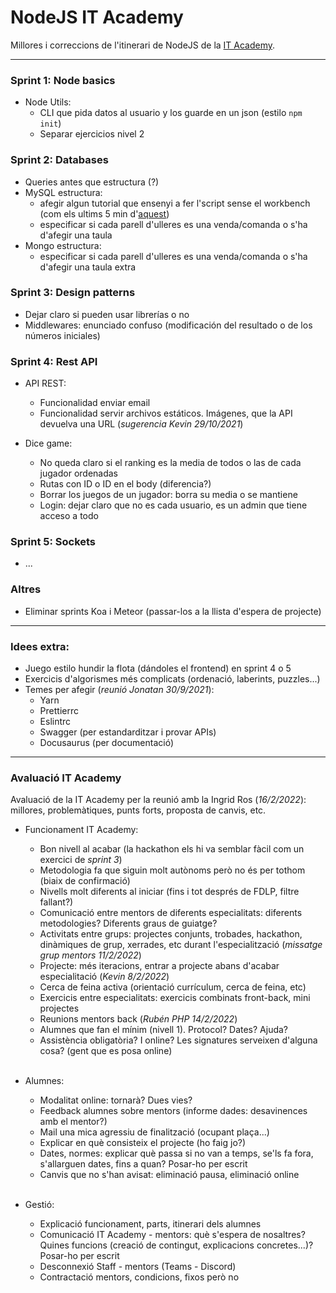# NodeJS IT Academy

Millores i correccions de l'itinerari de NodeJS de la [IT Academy](https://www.barcelonactiva.cat/es/itacademy).

___________________________

### Sprint 1: Node basics

- Node Utils:
    - CLI que pida datos al usuario y los guarde en un json (estilo `npm init`)
    - Separar ejercicios nivel 2

### Sprint 2: Databases

- Queries antes que estructura (?)
- MySQL estructura:
    - afegir algun tutorial que ensenyi a fer l'script sense el workbench (com els ultims 5 min d'[aquest](https://www.youtube.com/watch?v=YkrtjGD9IHU))
    - especificar si cada parell d'ulleres es una venda/comanda o s'ha d'afegir una taula
- Mongo estructura:
    - especificar si cada parell d'ulleres es una venda/comanda o s'ha d'afegir una taula extra

### Sprint 3: Design patterns

- Dejar claro si pueden usar librerías o no
- Middlewares: enunciado confuso (modificación del resultado o de los números iniciales)

### Sprint 4: Rest API

- API REST: 
    - Funcionalidad enviar email
    - Funcionalidad servir archivos estáticos. Imágenes, que la API devuelva una URL (_sugerencia Kevin 29/10/2021_)

- Dice game: 
    - No queda claro si el ranking es la media de todos o las de cada jugador ordenadas
    - Rutas con ID o ID en el body (diferencia?)
    - Borrar los juegos de un jugador: borra su media o se mantiene
    - Login: dejar claro que no es cada usuario, es un admin que tiene acceso a todo

### Sprint 5: Sockets

- ...

### Altres

- Eliminar sprints Koa i Meteor (passar-los a la llista d'espera de projecte)

__________________________

### Idees extra:

- Juego estilo hundir la flota (dándoles el frontend) en sprint 4 o 5
- Exercicis d'algorismes més complicats (ordenació, laberints, puzzles...)
- Temes per afegir (_reunió Jonatan 30/9/2021_):
    - Yarn
    - Prettierrc
    - Eslintrc
    - Swagger (per estandarditzar i provar APIs)
    - Docusaurus (per documentació)

__________________________

### Avaluació IT Academy

Avaluació de la IT Academy per la reunió amb la Ingrid Ros (_16/2/2022_): millores, problemàtiques, punts forts, proposta de canvis, etc.

- Funcionament IT Academy:
    - Bon nivell al acabar (la hackathon els hi va semblar fàcil com un exercici de _sprint 3_)
    - Metodologia fa que siguin molt autònoms però no és per tothom (biaix de confirmació)
    - Nivells molt diferents al iniciar (fins i tot després de FDLP, filtre fallant?)
    - Comunicació entre mentors de diferents especialitats: diferents metodologies? Diferents graus de guiatge?
    - Activitats entre grups: projectes conjunts, trobades, hackathon, dinàmiques de grup, xerrades, etc durant l'especialització (_missatge grup mentors 11/2/2022_)
    - Projecte: més iteracions, entrar a projecte abans d'acabar especialitació (_Kevin 8/2/2022_)
    - Cerca de feina activa (orientació currículum, cerca de feina, etc)
    - Exercicis entre especialitats: exercicis combinats front-back, mini projectes
    - Reunions mentors back (_Rubén PHP 14/2/2022_)
    - Alumnes que fan el mínim (nivell 1). Protocol? Dates? Ajuda?
    - Assistència obligatòria? I online? Les signatures serveixen d'alguna cosa? (gent que es posa online)

    <br>

- Alumnes:
    - Modalitat online: tornarà? Dues vies? 
    - Feedback alumnes sobre mentors (informe dades: desavinences amb el mentor?)
    - Mail una mica agressiu de finalització (ocupant plaça...)
    - Explicar en què consisteix el projecte (ho faig jo?)
    - Dates, normes: explicar què passa si no van a temps, se'ls fa fora, s'allarguen dates, fins a quan? Posar-ho per escrit
    - Canvis que no s'han avisat: eliminació pausa, eliminació online

    <br>

- Gestió:
    - Explicació funcionament, parts, itinerari dels alumnes
    - Comunicació IT Academy - mentors: què s'espera de nosaltres? Quines funcions (creació de contingut, explicacions concretes...)? Posar-ho per escrit
    - Desconnexió Staff - mentors (Teams - Discord)
    - Contractació mentors, condicions, fixos però no